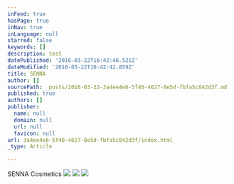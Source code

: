 ```yaml
---
inFeed: true
hasPage: true
inNav: true
inLanguage: null
starred: false
keywords: []
description: test
datePublished: '2016-03-22T16:42:46.521Z'
dateModified: '2016-03-22T16:42:42.859Z'
title: SENNA
author: []
sourcePath: _posts/2016-03-22-3a4ee4e6-5f40-4627-8e5d-fbfa5c842d3f.md
published: true
authors: []
publisher:
  name: null
  domain: null
  url: null
  favicon: null
url: 3a4ee4e6-5f40-4627-8e5d-fbfa5c842d3f/index.html
_type: Article

---
```

SENNA Cosmetics
![](https://the-grid-user-content.s3-us-west-2.amazonaws.com/f1a4bd9b-5f52-41a7-9953-835bce7f3e39.jpg)
![](https://the-grid-user-content.s3-us-west-2.amazonaws.com/a2bd32e8-5461-4c85-9536-6a8230ff11a1.png)
![](https://the-grid-user-content.s3-us-west-2.amazonaws.com/3c8c0938-fc7b-44ed-8150-a133ebf86aaa.png)